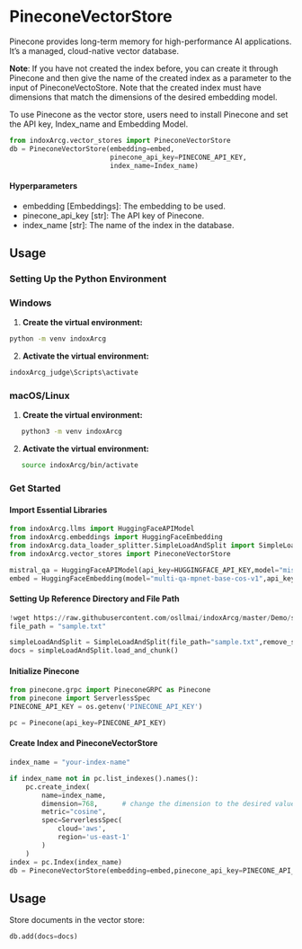 # PineconeVectorStore

Pinecone provides long-term memory for high-performance AI applications. It’s a managed, cloud-native vector database.

**Note**: If you have not created the index before, you can create it through Pinecone and then give the name of the created index as a parameter to the input of PineconeVectoStore. Note that the created index must have dimensions that match the dimensions of the desired embedding model.

To use Pinecone as the vector store, users need to install Pinecone and set the API key, Index_name and Embedding Model.

```python
from indoxArcg.vector_stores import PineconeVectorStore
db = PineconeVectorStore(embedding=embed,
                         pinecone_api_key=PINECONE_API_KEY,
                         index_name=Index_name)
```

#### Hyperparameters

- embedding [Embeddings]: The embedding to be used.
- pinecone_api_key [str]: The API key of Pinecone.
- index_name [str]: The name of the index in the database.

## Usage

### Setting Up the Python Environment

### Windows

1. **Create the virtual environment:**

```bash
python -m venv indoxArcg
```

2. **Activate the virtual environment:**

```bash
indoxArcg_judge\Scripts\activate
```

### macOS/Linux

1. **Create the virtual environment:**

```bash
   python3 -m venv indoxArcg
```

2. **Activate the virtual environment:**

```bash
   source indoxArcg/bin/activate
```

### Get Started

#### Import Essential Libraries

```python
from indoxArcg.llms import HuggingFaceAPIModel
from indoxArcg.embeddings import HuggingFaceEmbedding
from indoxArcg.data_loader_splitter.SimpleLoadAndSplit import SimpleLoadAndSplit
from indoxArcg.vector_stores import PineconeVectorStore

mistral_qa = HuggingFaceAPIModel(api_key=HUGGINGFACE_API_KEY,model="mistralai/Mistral-7B-Instruct-v0.2")
embed = HuggingFaceEmbedding(model="multi-qa-mpnet-base-cos-v1",api_key=HUGGINGFACE_API_KEY)
```

#### Setting Up Reference Directory and File Path

```python
!wget https://raw.githubusercontent.com/osllmai/indoxArcg/master/Demo/sample.txt
file_path = "sample.txt"

simpleLoadAndSplit = SimpleLoadAndSplit(file_path="sample.txt",remove_sword=False,max_chunk_size=200)
docs = simpleLoadAndSplit.load_and_chunk()
```

#### Initialize Pinecone

```python
from pinecone.grpc import PineconeGRPC as Pinecone
from pinecone import ServerlessSpec
PINECONE_API_KEY = os.getenv('PINECONE_API_KEY')

pc = Pinecone(api_key=PINECONE_API_KEY)
```

#### Create Index and PineconeVectorStore

```python
index_name = "your-index-name"

if index_name not in pc.list_indexes().names():
    pc.create_index(
        name=index_name,
        dimension=768,      # change the dimension to the desired value
        metric="cosine",
        spec=ServerlessSpec(
            cloud='aws',
            region='us-east-1'
        )
    )
index = pc.Index(index_name)
db = PineconeVectorStore(embedding=embed,pinecone_api_key=PINECONE_API_KEY,index_name=index_name)
```

## Usage

Store documents in the vector store:

```python
db.add(docs=docs)
```
